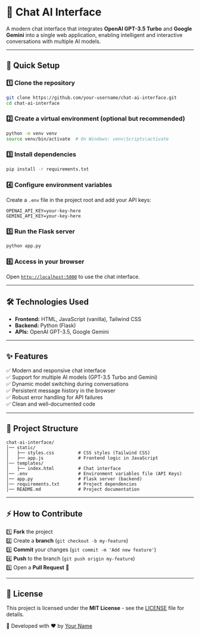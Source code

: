# 📌 Chat AI Interface

A modern chat interface that integrates **OpenAI GPT-3.5 Turbo** and **Google Gemini** into a single web application, enabling intelligent and interactive conversations with multiple AI models.

---

## 🚀 Quick Setup

### 1️⃣ Clone the repository
```bash
git clone https://github.com/your-username/chat-ai-interface.git
cd chat-ai-interface
```

### 2️⃣ Create a virtual environment (optional but recommended)
```bash
python -m venv venv
source venv/bin/activate  # On Windows: venv\Scripts\activate
```

### 3️⃣ Install dependencies
```bash
pip install -r requirements.txt
```

### 4️⃣ Configure environment variables
Create a `.env` file in the project root and add your API keys:
```env
OPENAI_API_KEY=your-key-here
GEMINI_API_KEY=your-key-here
```

### 5️⃣ Run the Flask server
```bash
python app.py
```

### 6️⃣ Access in your browser
Open [`http://localhost:5000`](http://localhost:5000) to use the chat interface.

---

## 🛠 Technologies Used

- **Frontend:** HTML, JavaScript (vanilla), Tailwind CSS
- **Backend:** Python (Flask)
- **APIs:** OpenAI GPT-3.5, Google Gemini

---

## ✨ Features

✅ Modern and responsive chat interface<br>
✅ Support for multiple AI models (GPT-3.5 Turbo and Gemini)<br>
✅ Dynamic model switching during conversations<br>
✅ Persistent message history in the browser<br>
✅ Robust error handling for API failures<br>
✅ Clean and well-documented code

---

## 📁 Project Structure

```
chat-ai-interface/
│── static/
│   ├── styles.css         # CSS styles (Tailwind CSS)
│   ├── app.js             # Frontend logic in JavaScript
│── templates/
│   ├── index.html         # Chat interface
│── .env                   # Environment variables file (API Keys)
│── app.py                 # Flask server (backend)
│── requirements.txt       # Project dependencies
│── README.md              # Project documentation
```

---

## ⚡ How to Contribute

1️⃣ **Fork** the project<br>
2️⃣ Create a **branch** (`git checkout -b my-feature`)<br>
3️⃣ **Commit** your changes (`git commit -m 'Add new feature'`)<br>
4️⃣ **Push** to the branch (`git push origin my-feature`)<br>
5️⃣ Open a **Pull Request** 🚀

---

## 📜 License

This project is licensed under the **MIT License** - see the [LICENSE](LICENSE) file for details.

📌 Developed with ❤️ by [Your Name](https://github.com/your-username)

